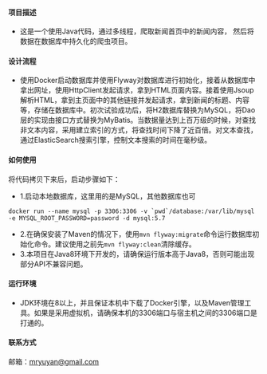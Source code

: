 
#### 项目描述

* 这是一个使用Java代码，通过多线程，爬取新闻首页中的新闻内容，
 然后将数据在数据库中持久化的爬虫项目。
 
 #### 设计流程
 * 使用Docker启动数据库并使用Flyway对数据库进行初始化，接着从数据库中拿出网址，使用HttpClient发起请求，拿到HTML页面内容。接着使用Jsoup解析HTML，拿到主页面中的其他链接并发起请求，拿到新闻的标题、内容等，存储在数据库中。初次试验成功后，将H2数据库替换为MySQL，将Dao层的实现由接口方式替换为MyBatis。当数据量达到上百万级的时候，对查找非文本内容，采用建立索引的方式，将查找时间下降了近百倍。对文本查找，通过ElasticSearch搜索引擎，控制文本搜索的时间在毫秒级。
 
 #### 如何使用
 将代码拷贝下来后，启动步骤如下：
 * 1.启动本地数据库，这里用的是MySQL，其他数据库也可
 ```
docker run --name mysql -p 3306:3306 -v `pwd`/database:/var/lib/mysql -e MYSQL_ROOT_PASSWORD=password -d mysql:5.7
```
 * 2.在确保安装了Maven的情况下，使用`mvn flyway:migrate`命令运行数据库初始化命令。建议使用之前先`mvn flyway:clean`清除缓存。
 * 3.本项目在Java8环境下开发的，请确保运行版本高于Java8，否则可能出现部分API不兼容问题。
 #### 运行环境
 * JDK环境在8以上，并且保证本机中下载了Docker引擎，以及Maven管理工具。如果是采用虚拟机，请确保本机的3306端口与宿主机之间的3306端口是打通的。
 #### 联系方式
 邮箱：mryuyan@gmail.com
 
